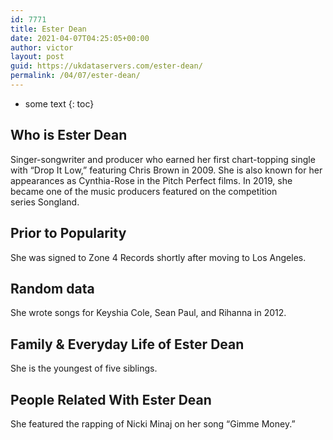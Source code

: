 ```yaml
---
id: 7771
title: Ester Dean
date: 2021-04-07T04:25:05+00:00
author: victor
layout: post
guid: https://ukdataservers.com/ester-dean/
permalink: /04/07/ester-dean/
---
```


* some text
{: toc}


## Who is Ester Dean



Singer-songwriter and producer who earned her first chart-topping single with &#8220;Drop It Low,&#8221; featuring Chris Brown in 2009. She is also known for her appearances as Cynthia-Rose in the Pitch Perfect films. In 2019, she became one of the music producers featured on the competition series Songland.

                
                
                
## Prior to Popularity



She was signed to Zone 4 Records shortly after moving to Los Angeles. 

                
                
                
## Random data



She wrote songs for Keyshia Cole, Sean Paul, and Rihanna in 2012. 

                
                
                
## Family & Everyday Life of Ester Dean



She is the youngest of five siblings. 

                
                
                
## People Related With Ester Dean



She featured the rapping of Nicki Minaj on her song &#8220;Gimme Money.&#8221; 

                
              
            
          
          
          